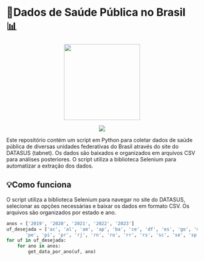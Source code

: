 # 🏥Dados de Saúde Pública no Brasil 📊

<p align="center">
  <img src="https://github.com/EvelynLopesSS/Crawler_DataSUS/assets/113462824/73b566fa-a0d8-44e4-bd1f-cf607a678145" width="200">
</p>
<p align="center"
<a href="https://datasus.saude.gov.br/informacoes-de-saude-tabnet/">
  <img src="https://img.shields.io/badge/Acesse os Dados no DATASUS-4CAF50.svg" />
</a>
</p>
Este repositório contém um script em Python para coletar dados de saúde pública de diversas unidades federativas do Brasil através do site do DATASUS (tabnet). Os dados são baixados e organizados em arquivos CSV para análises posteriores. O script utiliza a biblioteca Selenium para automatizar a extração dos dados.

## 💡Como funciona

O script utiliza a biblioteca Selenium para navegar no site do DATASUS, selecionar as opções necessárias e baixar os dados em formato CSV. Os arquivos são organizados por estado e ano.

```python
anos = ['2019', '2020', '2021', '2022', '2023']
uf_desejada = ['ac', 'al', 'am', 'ap', 'ba', 'ce', 'df', 'es', 'go', 'ma', 'mg', 'ms', 'mt', 'pa', 'pb',
       'pe', 'pi', 'pr', 'rj', 'rn', 'ro', 'rr', 'rs', 'sc', 'se', 'sp', 'to']
for uf in uf_desejada:
    for ano in anos:
        get_data_por_ano(uf, ano)
